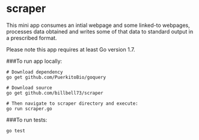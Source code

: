 # scraper
This mini app consumes an intial webpage and some linked-to webpages,
processes data obtained and writes some of that data to standard output in a prescribed format.

Please note this app requires at least Go version 1.7.


###To run app locally:

```
# Download dependency
go get github.com/PuerkitoBio/goquery

# Download source
go get github.com/billbell73/scraper

# Then navigate to scraper directory and execute:
go run scraper.go
```

###To run tests:
```
go test
```
